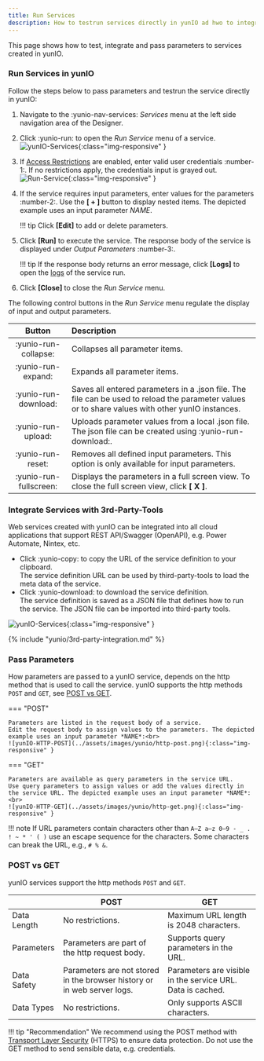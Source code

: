 ```yaml
---
title: Run Services
description: How to testrun services directly in yunIO ad hwo to integrate services in 3rd-party-tool
---
```


This page shows how to test, integrate and pass parameters to services created in yunIO.


### Run Services in yunIO

Follow the steps below to pass parameters and testrun the service directly in yunIO:

1. Navigate to the  :yunio-nav-services: *Services* menu at the left side navigation area of the Designer.
2. Click :yunio-run: to open the *Run Service* menu of a service.<br>
![yunIO-Services](../assets/images/yunio/yunio-run-services1.png){:class="img-responsive" }
2. If [Access Restrictions](./access-restrictions/index.md) are enabled, enter valid user credentials :number-1:. 
If no restrictions apply, the credentials input is grayed out.<br>
![Run-Service](../assets/images/yunio/run-service.png){:class="img-responsive" }
3. If the service requires input parameters, enter values for the parameters :number-2:. Use the **[ + ]** button to display nested items.
The depicted example uses an input parameter *NAME*.

	!!! tip
		Click **[Edit]** to add or delete parameters.
		
4. Click **[Run]** to execute the service. The response body of the service is displayed under *Output Parameters* :number-3:.

	!!! tip
		If the response body returns an error message, click **[Logs]** to open the [logs](logs.md) of the service run.

5. Click **[Close]** to close the *Run Service* menu.

The following control buttons in the *Run Service* menu regulate the display of input and output parameters.
	
| Button | Description |
|:---: | :--- |
| :yunio-run-collapse: | Collapses all parameter items. |
| :yunio-run-expand: | Expands all parameter items. |
| :yunio-run-download: | Saves all entered parameters in a .json file. The file can be used to reload the parameter values or to share values with other yunIO instances. |
| :yunio-run-upload: | Uploads parameter values from a local .json file. The json file can be created using :yunio-run-download:. |
| :yunio-run-reset: | Removes all defined input parameters. This option is only available for input parameters. |
| :yunio-run-fullscreen: | Displays the parameters in a full screen view. To close the full screen view, click **[ X ]**. |
 
### Integrate Services with 3rd-Party-Tools

Web services created with yunIO can be integrated into all cloud applications that support REST API/Swagger (OpenAPI), e.g. Power Automate, Nintex, etc.

- Click :yunio-copy: to copy the URL of the service definition to your clipboard.<br>
The service definition URL can be used by third-party-tools to load the meta data of the service.
- Click :yunio-download: to download the service definition.<br>
The service definition is saved as a JSON file that defines how to run the service. 
The JSON file can be imported into third-party tools.

![yunIO-Services](../assets/images/yunio/yunio-run-services-https.png){:class="img-responsive" }

{% include "yunio/3rd-party-integration.md" %}

### Pass Parameters

How parameters are passed to a yunIO service, depends on the http method that is used to call the service.
yunIO supports the http methods `POST` and `GET`, see [POST vs GET](#post-vs-get).

=== "POST"

	Parameters are listed in the request body of a service.
	Edit the request body to assign values to the parameters. The depicted example uses an input parameter *NAME*:<br>
	![yunIO-HTTP-POST](../assets/images/yunio/http-post.png){:class="img-responsive" }

=== "GET"

	Parameters are available as query parameters in the service URL. 
	Use query parameters to assign values or add the values directly in the service URL. The depicted example uses an input parameter *NAME*:<br>
	![yunIO-HTTP-GET](../assets/images/yunio/http-get.png){:class="img-responsive" }

!!! note
    If URL parameters contain characters other than `A–Z a–z 0–9 - _ . ! ~ * ' ( )` use an escape sequence for the characters. 
	Some characters can break the URL, e.g., `# % &`.

### POST vs GET
yunIO services support the http methods `POST` and `GET`.

|  | POST | GET |
|--|-----|------|
| Data Length | No restrictions. | Maximum URL length is 2048 characters. |
| Parameters | Parameters are part of the http request body. | Supports query parameters in the URL. | 
| Data Safety | Parameters are not stored in the browser history or in web server logs. | Parameters are visible in the service URL. Data is cached. | 
| Data Types | No restrictions. | Only supports ASCII characters. |

!!! tip "Recommendation"
	We recommend using the POST method with [Transport Layer Security](server-settings.md) (HTTPS) to ensure data protection.
    Do not use the GET method to send sensible data, e.g. credentials.


